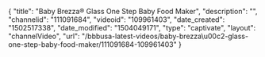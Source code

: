 {
    "title": "Baby Brezza&reg; Glass One Step Baby Food Maker",
    "description": "",
    "channelid": "111091684",
    "videoid": "109961403",
    "date_created": "1502517338",
    "date_modified": "1504049171",
    "type": "captivate",
    "layout": "channelVideo",
    "url": "\/bbbusa-latest-videos\/baby-brezza\u00c2-glass-one-step-baby-food-maker\/111091684-109961403"
}